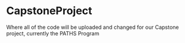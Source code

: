 # CapstoneProject
Where all of the code will be uploaded and changed for our Capstone project, currently the PATHS Program
